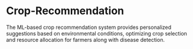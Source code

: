 # Crop-Recommendation
The ML-based crop recommendation system provides personalized suggestions based on 
environmental conditions, optimizing crop selection and resource allocation for farmers along with disease detection.
